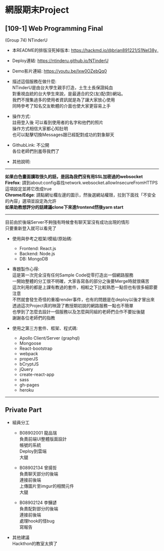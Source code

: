 # 網服期末Project

## [109-1] Web Programming Final

(Group 74) NTinderU  

- 本README的排版沒死掉版本: https://hackmd.io/@brian891221/S1NeI38y_  

- Deploy連結: https://ntinderu.github.io/NTinderU  

- Demo影片連結: https://youtu.be/Ixw0OZebQq0  

- 描述這個服務在做什麼:  
NTinderU是由台大學生親手打造，土生土長保證純血  
對重視血統的台大學生來說，是最適合的交(友)配(對)網站。  
我們不搜集過多的使用者資訊就是為了讓大家放心使用  
同時參考了知名交友軟體的介面也使大家更容易上手  

- 操作方式:  
註冊登入後 可以看到使用者的名字和他們的照片  
操作方式相信大家都心知肚明  
也可以點擊切換Messages跟已經配對成功的對象聊天  

- GithubLink: 不公開  
各位老師們別羞辱我們了  

- 其他說明:  

--- 

**如果白色畫面讀取很久的話，是因為我們沒有用SSL加密過的websocket**  
**Firefox**: 請到about:config尋找network.websocket.allowInsecureFromHTTPS這項設定並將它改成true  
**Chrome/Edge**: 請點網址欄左邊的圖示，然後選網站權限，拉到下面找「不安全的內容」選項並設定為允許  
**如果助教想評分的話建議clone下來進frontend然後yarn start**  

---

目前由於後端Server不夠強有時候會有聊天室沒有成功出現的情形  
只要重新登入就可以看見了  

- 使用與參考之框架/模組/原始碼:  
    - Frontend: React.js  
    - Backend: Node.js  
    - DB: MongoDB  

- 專題製作心得:  
這是第一次完全沒有任何Sample Code從零打造出一個網路服務  
一開始整體的分工很不明確，大家各寫各的部分之後要Merge時就很痛苦  
這次利用的都是上課有教過的套件，相較之下比較熟悉一點但也有很多細節要注意  
不然就會發生奇怪的重複render事件，也有的問題是在deploy以後才冒出來  
透過這次Project真的映證了教授期初說的網路服務一點也不簡單  
也學到了怎麼去設計一個服務以及怎麼與同組的老師們合作不要扯後腿  
謝謝各位老師們的指教  

- 使用之第三方套件、框架、程式碼:  
    - Apollo Client/Server (graphql)  
    - Mongoose  
    - React-bootstrap  
    - webpack  
    - properJS  
    - bCryptJS  
    - jQuery  
    - create-react-app   
    - sass  
    - gh-pages  
    - heroku  

---

## Private Part

- 組員分工  
    - B08902001 龍品瑞  
    負責前端UI整體版面設計  
    帳號的系統  
    Deploy到雲端  
    大腿  
    
    - B08902134 曾揚哲  
    負責聊天部分的後端  
    連接前後端  
    上傳圖片至imgur的相關元件  
    大腿  
    
    - B08902124 李驊諺  
    負責配對部分的後端  
    連接前後端  
    處理hook的怪bug  
    寫報告  
    
- 其他建議  
Hackthon的教室太擠了  
